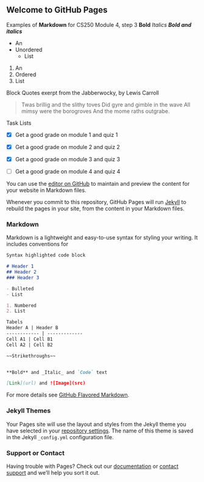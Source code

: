 ## Welcome to GitHub Pages

Examples of **Markdown** for CS250 Module 4, step 3
**Bold**
*Italics*
_**Bold and italics**_

* An
* Unordered
  * List
  
1. An
1. Ordered
  1. List
  
Block Quotes
exerpt from the Jabberwocky, by Lewis Carroll

> Twas brillig and the slithy toves
> Did gyre and gimble in the wave
> All mimsy were the borogroves
> And the mome raths outgrabe.

Task Lists
- [x] Get a good grade on module 1 and quiz 1
- [x] Get a good grade on module 2 and quiz 2
- [x] Get a good grade on module 3 and quiz 3
- [ ] Get a good grade on module 4 and quiz 4


You can use the [editor on GitHub](https://github.com/Jabberwocky42/Jabberwocky42.github.io/edit/master/index.md) to maintain and preview the content for your website in Markdown files.

Whenever you commit to this repository, GitHub Pages will run [Jekyll](https://jekyllrb.com/) to rebuild the pages in your site, from the content in your Markdown files.

### Markdown

Markdown is a lightweight and easy-to-use syntax for styling your writing. It includes conventions for

```markdown
Syntax highlighted code block

# Header 1
## Header 2
### Header 3

- Bulleted
- List

1. Numbered
2. List

Tabels
Header A | Header B
------------ | -------------
Cell A1 | Cell B1
Cell A2 | Cell B2

~~Strikethroughs~~


**Bold** and _Italic_ and `Code` text

[Link](url) and ![Image](src)
```

For more details see [GitHub Flavored Markdown](https://guides.github.com/features/mastering-markdown/).

### Jekyll Themes

Your Pages site will use the layout and styles from the Jekyll theme you have selected in your [repository settings](https://github.com/Jabberwocky42/Jabberwocky42.github.io/settings). The name of this theme is saved in the Jekyll `_config.yml` configuration file.

### Support or Contact

Having trouble with Pages? Check out our [documentation](https://help.github.com/categories/github-pages-basics/) or [contact support](https://github.com/contact) and we’ll help you sort it out.
